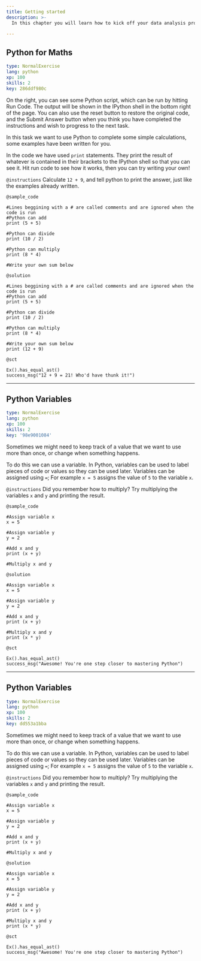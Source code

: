 ```yaml
---
title: Getting started
description: >-
  In this chapter you will learn how to kick off your data analysis project. This includes equipping your working environment with powerful libraries, importing the data you want to analyze and checking if the data import has been successful.

---
```

## Python for Maths

```yaml
type: NormalExercise
lang: python
xp: 100
skills: 2
key: 286ddf980c
```
On the right, you can see some Python script, which can be run by hitting Run Code. The output will be shown in the 
IPython shell in the bottom right of the page. You can also use the reset button to restore the original code, and 
the Submit Answer button when you think you have completed the instructions and wish to progress to the next task.

In this task we want to use Python to complete some simple calculations, some examples have been written for you. 

In the code we have used `print` statements. They print the result of whatever is contained in their brackets to 
the IPython shell so that you can see it.  Hit run code to see how it works, then you can try writing your own!

`@instructions`
Calculate `12 + 9`, and tell python to print the answer, just like the examples already written.



`@sample_code`
```{python}
#Lines beggining with a # are called comments and are ignored when the code is run
#Python can add
print (5 + 5)

#Python can divide
print (10 / 2)

#Python can multiply
print (8 * 4)

#Write your own sum below

```
`@solution`
```{python}
#Lines beggining with a # are called comments and are ignored when the code is run
#Python can add
print (5 + 5)

#Python can divide
print (10 / 2)

#Python can multiply
print (8 * 4)

#Write your own sum below
print (12 + 9)
```
`@sct`
```{python}
Ex().has_equal_ast()
success_msg("12 + 9 = 21! Who'd have thunk it!")
```






---
## Python Variables

```yaml
type: NormalExercise
lang: python
xp: 100
skills: 2
key: '98e9001084'
```
Sometimes we might need to keep track of a value that we want to use more than once, or change when something happens. 

To do this we can use a variable. In Python, variables can be used to label pieces of code or values so they can be 
used later. Variables can be assigned using `=`; For example `x = 5` assigns the value of `5` to the variable `x`.

`@instructions`
Did you remember how to multiply? Try multiplying the variables `x` and `y` and printing the result.


`@sample_code`
```{python}
#Assign variable x
x = 5

#Assign variable y
y = 2

#Add x and y
print (x + y)

#Multiply x and y

```
`@solution`
```{python}
#Assign variable x
x = 5

#Assign variable y
y = 2

#Add x and y
print (x + y)

#Multiply x and y
print (x * y)
```
`@sct`
```{python}
Ex().has_equal_ast()
success_msg("Awesome! You're one step closer to mastering Python")
```


---
## Python Variables

```yaml
type: NormalExercise
lang: python
xp: 100
skills: 2
key: dd553a1bba
```
Sometimes we might need to keep track of a value that we want to use more than once, or change when something happens. 

To do this we can use a variable. In Python, variables can be used to label pieces of code or values so they can be 
used later. Variables can be assigned using `=`; For example `x = 5` assigns the value of `5` to the variable `x`.

`@instructions`
Did you remember how to multiply? Try multiplying the variables `x` and `y` and printing the result.


`@sample_code`
```{python}
#Assign variable x
x = 5

#Assign variable y
y = 2

#Add x and y
print (x + y)

#Multiply x and y

```
`@solution`
```{python}
#Assign variable x
x = 5

#Assign variable y
y = 2

#Add x and y
print (x + y)

#Multiply x and y
print (x * y)
```
`@sct`
```{python}
Ex().has_equal_ast()
success_msg("Awesome! You're one step closer to mastering Python")
```



